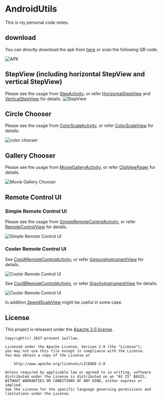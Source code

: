 # AndroidUtils
This is my personal code notes.

## download

You can directly download the apk from [here](https://github.com/iwillow/AndroidUtils/blob/master/apk/demo_app.apk) or scan the following QR code. 

![APK](https://github.com/iwillow/AndroidUtils/blob/master/screenshots/download_qr.png)

## StepView (including horizontal StepView and vertical StepView)
Please see the usage from [StepActivity](https://github.com/iwillow/AndroidUtils/blob/master/app/src/main/java/com/iwillow/app/samples/ui/StepActivity.java),
or refer [HorizontalStepView](https://github.com/iwillow/AndroidUtils/blob/master/lib/src/main/java/com/iwillow/app/android/ui/view/HorizontalStepView.java) and
[VerticalStepView](https://github.com/iwillow/AndroidUtils/blob/master/lib/src/main/java/com/iwillow/app/android/ui/view/VerticalStepView.java) for details.
![StepView](https://github.com/iwillow/AndroidUtils/blob/master/screenshots/step_view.gif)

## Circle Chooser
Please see the usage from [ColorScaleActivity](https://github.com/iwillow/AndroidUtils/blob/master/app/src/main/java/com/iwillow/app/samples/ui/ColorScaleActivity.java),
or refer [ColorScaleView](https://github.com/iwillow/AndroidUtils/blob/master/lib/src/main/java/com/iwillow/app/android/ui/view/ColorScaleView.java) for details.

![color chooser](https://github.com/iwillow/AndroidUtils/blob/master/screenshots/color_chooser.gif)

## Gallery Chooser
Please see the usage from [MovieGalleryActivity](https://github.com/iwillow/AndroidUtils/blob/master/app/src/main/java/com/iwillow/app/samples/ui/MovieGalleryActivity.java),
or refer [ClipViewPager](https://github.com/iwillow/AndroidUtils/blob/master/lib/src/main/java/com/iwillow/app/android/ui/view/ClipViewPager.java) for details.


![Movie Gallery Chooser](https://github.com/iwillow/AndroidUtils/blob/master/screenshots/movie_gallery.gif)

## Remote Control UI

### Simple Remote Control UI

Please see the usage from [SimpleRemoteControlActivity](https://github.com/iwillow/AndroidUtils/blob/master/app/src/main/java/com/iwillow/app/samples/ui/SimpleRemoteControlActivity.java),
or refer [RemoteControlView](https://github.com/iwillow/AndroidUtils/blob/master/lib/src/main/java/com/iwillow/app/android/ui/view/RemoteControlView.java) for details.


![Simple Remote Control UI](https://github.com/iwillow/AndroidUtils/blob/master/screenshots/simple_control.gif)

### Cooler Remote Control UI


See [CoolARemoteControlActivity](https://github.com/iwillow/AndroidUtils/blob/master/app/src/main/java/com/iwillow/app/samples/ui/CoolARemoteControlActivity.java),
or refer [GestureInstrumentView](https://github.com/iwillow/AndroidUtils/blob/master/lib/src/main/java/com/iwillow/app/android/ui/view/GestureInstrumentView.java) for details.


![Cooler Remote Control UI](https://github.com/iwillow/AndroidUtils/blob/master/screenshots/control_a.gif)

See [CoolBRemoteControlActivity](https://github.com/iwillow/AndroidUtils/blob/master/app/src/main/java/com/iwillow/app/samples/ui/CoolBRemoteControlActivity.java),
or refer [GravityInstrumentView](https://github.com/iwillow/AndroidUtils/blob/master/lib/src/main/java/com/iwillow/app/android/ui/view/GravityInstrumentView.java) for details.


![Cooler Remote Control UI](https://github.com/iwillow/AndroidUtils/blob/master/screenshots/cotrol_b.gif)

In addition,[SpeedScaleView](https://github.com/iwillow/AndroidUtils/blob/master/lib/src/main/java/com/iwillow/app/android/ui/view/SpeedScaleView.java) might be useful in some case.

## License

This project is released under the [Apache 2.0 license](LICENSE).

```
Copyright(c) 2017-present iwillow.

Licensed under the Apache License, Version 2.0 (the "License");
you may not use this file except in compliance with the License.
You may obtain a copy of the License at

    http://www.apache.org/licenses/LICENSE-2.0

Unless required by applicable law or agreed to in writing, software
distributed under the License is distributed on an "AS IS" BASIS,
WITHOUT WARRANTIES OR CONDITIONS OF ANY KIND, either express or implied.
See the License for the specific language governing permissions and
limitations under the License.
```